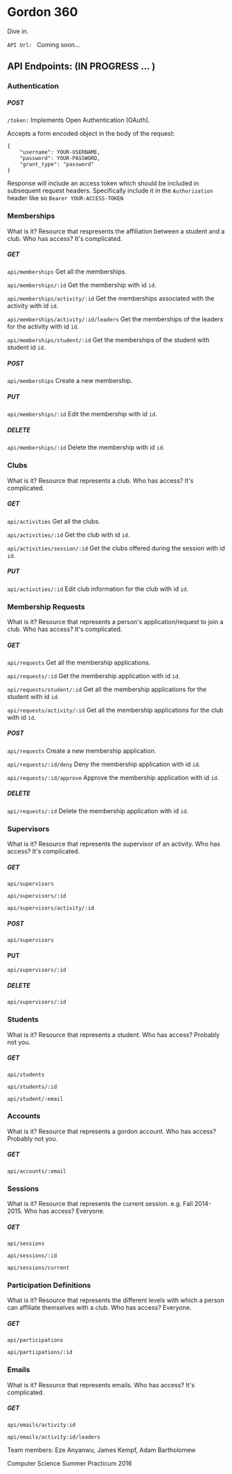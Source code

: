 # Gordon 360

Dive in.

`API Url: ` Coming soon...


## API Endpoints: (IN PROGRESS ... )

### Authentication

##### POST

`/token:` Implements Open Authentication (OAuth). 

Accepts a form encoded object in the body of the request: 
```
{ 
	"username": YOUR-USERNAME, 
	"password": YOUR-PASSWORD, 
	"grant_type": "password" 
}
```
Response will include an access token which should be included in subsequent request headers.
Specifically include it in the `Authorization` header like so `Bearer YOUR-ACCESS-TOKEN`


### Memberships
What is it? Resource that respresents the affiliation between a student and a club.
Who has access? It's complicated.

##### GET

`api/memberships` Get all the memberships.

`api/memberships/:id` Get the membership with id `id`.

`api/memberships/activity/:id` Get the memberships associated with the activity with id `id`.

`api/memberships/activity/:id/leaders` Get the memberships of the leaders for the activity with id `id`.

`api/memberships/student/:id` Get the memberships of the student with student id `id`.

##### POST

`api/memberships` Create a new membership.

##### PUT 

`api/memberships/:id` Edit the membership with id `id`.

##### DELETE

`api/memberships/:id` Delete the membership with id `id`.


### Clubs
What is it? Resource that represents a club.
Who has access? It's complicated.

##### GET

`api/activities` Get all the clubs.

`api/activities/:id` Get the club with id `id`.

`api/activities/session/:id` Get the clubs offered during the session with id `id`.

##### PUT

`api/activities/:id` Edit club information for the club with id `id`.

### Membership Requests
What is it? Resource that represents a person's application/request to join a club.
Who has access? It's complicated.

##### GET

`api/requests` Get all the membership applications.

`api/requests/:id` Get the membership application with id `id`.

`api/requests/student/:id` Get all the membership applications for the student with id `id`.

`api/requests/activity/:id` Get all the membership applications for the club with id `id`.


##### POST

`api/requests` Create a new membership application.

`api/requests/:id/deny` Deny the membership application with id `id`.

`api/requests/:id/approve` Approve the membership application with id `id`.

##### DELETE

`api/requests/:id` Delete the membership application with id `id`.

### Supervisors
What is it? Resource that represents the supervisor of an activity.
Who has access? It's complicated.

##### GET

`api/supervisors`

`api/supervisors/:id`

`api/supervisors/activity/:id`

##### POST

`api/supervisors`

#### PUT

`api/supervisors/:id`

##### DELETE

`api/supervisors/:id`


### Students
What is it? Resource that represents a student.
Who has access? Probably not you.

##### GET

`api/students`

`api/students/:id`

`api/student/:email`


### Accounts
What is it? Resource that represents a gordon account.
Who has access? Probably not you.

##### GET

`api/accounts/:email`

### Sessions
What is it? Resource that represents the current session. e.g. Fall 2014-2015.
Who has access? Everyone.

##### GET

`api/sessions`

`api/sessions/:id`

`api/sessions/current`

### Participation Definitions
What is it? Resource that represents the different levels with which a person can affiliate themselves with a club.
Who has access? Everyone.

##### GET

`api/participations`

`api/partiipations/:id`


### Emails
What is it? Resource that represents emails. 
Who has access? It's complicated.


##### GET 

`api/emails/activity:id`

`api/emails/activity:id/leaders`




Team members: Eze Anyanwu, James Kempf, Adam Bartholomew

Computer Science Summer Practicum 2016

